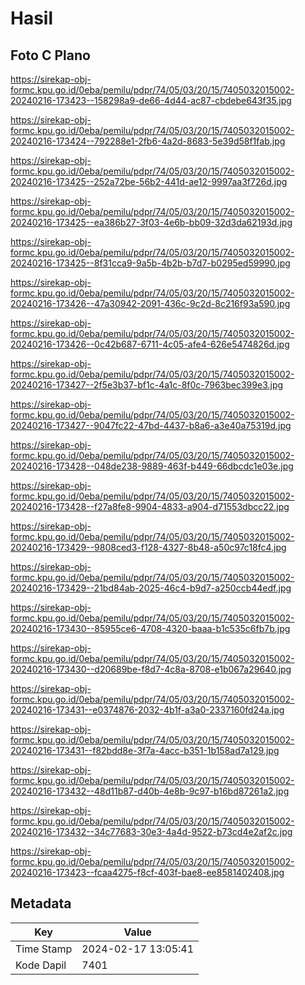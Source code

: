 # Hasil

## Foto C Plano

https://sirekap-obj-formc.kpu.go.id/0eba/pemilu/pdpr/74/05/03/20/15/7405032015002-20240216-173423--158298a9-de66-4d44-ac87-cbdebe643f35.jpg

https://sirekap-obj-formc.kpu.go.id/0eba/pemilu/pdpr/74/05/03/20/15/7405032015002-20240216-173424--792288e1-2fb6-4a2d-8683-5e39d58f1fab.jpg

https://sirekap-obj-formc.kpu.go.id/0eba/pemilu/pdpr/74/05/03/20/15/7405032015002-20240216-173425--252a72be-56b2-441d-ae12-9997aa3f726d.jpg

https://sirekap-obj-formc.kpu.go.id/0eba/pemilu/pdpr/74/05/03/20/15/7405032015002-20240216-173425--ea386b27-3f03-4e6b-bb09-32d3da62193d.jpg

https://sirekap-obj-formc.kpu.go.id/0eba/pemilu/pdpr/74/05/03/20/15/7405032015002-20240216-173425--8f31cca9-9a5b-4b2b-b7d7-b0295ed59990.jpg

https://sirekap-obj-formc.kpu.go.id/0eba/pemilu/pdpr/74/05/03/20/15/7405032015002-20240216-173426--47a30942-2091-436c-9c2d-8c216f93a590.jpg

https://sirekap-obj-formc.kpu.go.id/0eba/pemilu/pdpr/74/05/03/20/15/7405032015002-20240216-173426--0c42b687-6711-4c05-afe4-626e5474826d.jpg

https://sirekap-obj-formc.kpu.go.id/0eba/pemilu/pdpr/74/05/03/20/15/7405032015002-20240216-173427--2f5e3b37-bf1c-4a1c-8f0c-7963bec399e3.jpg

https://sirekap-obj-formc.kpu.go.id/0eba/pemilu/pdpr/74/05/03/20/15/7405032015002-20240216-173427--9047fc22-47bd-4437-b8a6-a3e40a75319d.jpg

https://sirekap-obj-formc.kpu.go.id/0eba/pemilu/pdpr/74/05/03/20/15/7405032015002-20240216-173428--048de238-9889-463f-b449-66dbcdc1e03e.jpg

https://sirekap-obj-formc.kpu.go.id/0eba/pemilu/pdpr/74/05/03/20/15/7405032015002-20240216-173428--f27a8fe8-9904-4833-a904-d71553dbcc22.jpg

https://sirekap-obj-formc.kpu.go.id/0eba/pemilu/pdpr/74/05/03/20/15/7405032015002-20240216-173429--9808ced3-f128-4327-8b48-a50c97c18fc4.jpg

https://sirekap-obj-formc.kpu.go.id/0eba/pemilu/pdpr/74/05/03/20/15/7405032015002-20240216-173429--21bd84ab-2025-46c4-b9d7-a250ccb44edf.jpg

https://sirekap-obj-formc.kpu.go.id/0eba/pemilu/pdpr/74/05/03/20/15/7405032015002-20240216-173430--85955ce6-4708-4320-baaa-b1c535c6fb7b.jpg

https://sirekap-obj-formc.kpu.go.id/0eba/pemilu/pdpr/74/05/03/20/15/7405032015002-20240216-173430--d20689be-f8d7-4c8a-8708-e1b067a29640.jpg

https://sirekap-obj-formc.kpu.go.id/0eba/pemilu/pdpr/74/05/03/20/15/7405032015002-20240216-173431--e0374876-2032-4b1f-a3a0-2337160fd24a.jpg

https://sirekap-obj-formc.kpu.go.id/0eba/pemilu/pdpr/74/05/03/20/15/7405032015002-20240216-173431--f82bdd8e-3f7a-4acc-b351-1b158ad7a129.jpg

https://sirekap-obj-formc.kpu.go.id/0eba/pemilu/pdpr/74/05/03/20/15/7405032015002-20240216-173432--48d11b87-d40b-4e8b-9c97-b16bd87261a2.jpg

https://sirekap-obj-formc.kpu.go.id/0eba/pemilu/pdpr/74/05/03/20/15/7405032015002-20240216-173432--34c77683-30e3-4a4d-9522-b73cd4e2af2c.jpg

https://sirekap-obj-formc.kpu.go.id/0eba/pemilu/pdpr/74/05/03/20/15/7405032015002-20240216-173423--fcaa4275-f8cf-403f-bae8-ee8581402408.jpg


## Metadata

| Key        | Value               |
| ---------- | ------------------- |
| Time Stamp | 2024-02-17 13:05:41 |
| Kode Dapil | 7401                |




